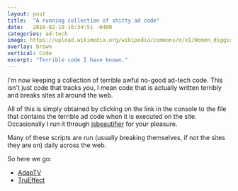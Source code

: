 ```yaml
---
layout: post
title:  "A running collection of shitty ad code"
date:   2016-02-18 16:34:51 -0400
categories: ad-tech
image: https://upload.wikimedia.org/wikipedia/commons/e/e1/Women_digging_the_well.jpg
overlay: brown
vertical: Code
excerpt: "Terrible code I have known."
---
```


I'm now keeping a collection of terrible awful no-good ad-tech code. This isn't just code that tracks you, I mean code that is actually written terribly and breaks sites all around the web.

All of this is simply obtained by clicking on the link in the console to the file that contains the terrible ad code when it is executed on the site. Occasionally I run it through [jsbeautifier][js-beautifier] for your pleasure.

Many of these scripts are run (usually breaking themselves, if not the sites they are on) daily across the web.

So here we go:

 - [AdapTV](#adptv)
 - [TruEffect](#trueffect)

<script name="adaptv" src="https://gist.github.com/AramZS/6e6ed8c46e70e1024507.js"></script>

<script name="trueffect" src="https://gist.github.com/AramZS/4427f97e2282ca564685.js"></script>

[js-beautifier]:http://jsbeautifier.org/
